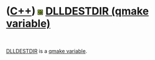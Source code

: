 
 

 

 

 

 

([C++](Cpp.md)) ![Qt](PicQt.png) [DLLDESTDIR (qmake variable)](CppQmakeDlldestdir.md)
=======================================================================================

 

[DLLDESTDIR](CppQmakeDlldestdir.md) is a [qmake
variable](CppQmakeVariable.md).

 

 

 

 

 

 


